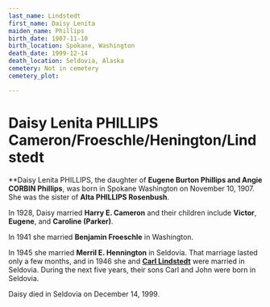 ```yaml
---
last_name: Lindstedt
first_name: Daisy Lenita
maiden_name: Phillips
birth_date: 1907-11-10
birth_location: Spokane, Washington
death_date: 1999-12-14
death_location: Seldovia, Alaska
cemetery: Not in cemetery
cemetery_plot: 

---
```

# Daisy Lenita PHILLIPS Cameron/Froeschle/Henington/Lindstedt 

**Daisy Lenita PHILLIPS, the daughter of **Eugene Burton Phillips and Angie CORBIN Phillips**, was born in Spokane Washington on November 10, 1907. She was the sister of **Alta PHILLIPS Rosenbush**.

In 1928, Daisy married **Harry E. Cameron** and their children include **Victor**, **Eugene**, and **Caroline (Parker)**.

In 1941 she married **Benjamin Froeschle** in Washington. 

In 1945 she married **Merril E. Hennington** in Seldovia.  That marriage lasted only a few months, and in 1946 she and [**Carl Lindstedt**](./Lindstedt_Carl_Gosta_Sr.md) were married in Seldovia. During the next five years, their sons Carl and John were born in Seldovia.

Daisy died in Seldovia on December 14, 1999.


